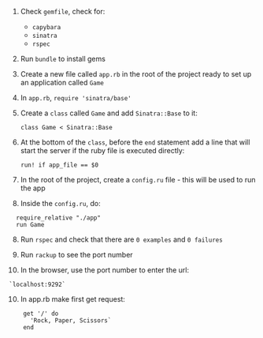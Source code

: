 1) Check `gemfile`, check for:
    - `capybara`
    - `sinatra`
    - `rspec`

2) Run `bundle` to install gems

3) Create a new file called `app.rb` in the root of the project ready to set up an application called `Game`

3) In `app.rb`, `require 'sinatra/base'`

4) Create a `class` called `Game` and add `Sinatra::Base` to it:

    `class Game < Sinatra::Base`

5) At the bottom of the `class`, before the `end` statement add a line that will start the server if the ruby file is executed directly:

    `run! if app_file == $0`

6) In the root of the project, create a `config.ru` file - this will be used to run the app

7) Inside the `config.ru`, do:
  ```
    require_relative "./app"
    run Game
  ```

  8) Run `rspec` and check that there are `0 examples` and `0 failures`

  9) Run `rackup` to see the port number

  9) In the browser, use the port number to enter the url:

    `localhost:9292`

10) In app.rb make first get request:
```
    get '/' do
      'Rock, Paper, Scissors`
    end
```

